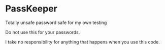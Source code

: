 # PassKeeper
Totally unsafe password safe for my own testing

Do not use this for your passwords.

I take no responsibility for anything that happens when you use this code.
